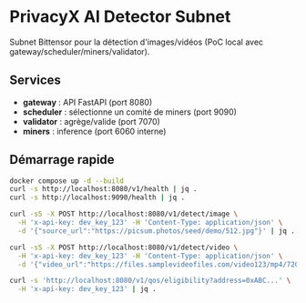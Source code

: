 # PrivacyX AI Detector Subnet

Subnet Bittensor pour la détection d'images/vidéos (PoC local avec gateway/scheduler/miners/validator).

## Services

- **gateway** : API FastAPI (port 8080)
- **scheduler** : sélectionne un comité de miners (port 9090)
- **validator** : agrège/valide (port 7070)
- **miners** : inference (port 6060 interne)

## Démarrage rapide

```bash
docker compose up -d --build
curl -s http://localhost:8080/v1/health | jq .
curl -s http://localhost:9090/health | jq .

curl -sS -X POST http://localhost:8080/v1/detect/image \
  -H 'x-api-key: dev_key_123' -H 'Content-Type: application/json' \
  -d '{"source_url":"https://picsum.photos/seed/demo/512.jpg"}' | jq .

curl -sS -X POST http://localhost:8080/v1/detect/video \
  -H 'x-api-key: dev_key_123' -H 'Content-Type: application/json' \
  -d '{"video_url":"https://files.samplevideofiles.com/video123/mp4/720/big_buck_bunny_720p_5mb.mp4"}' | jq .

curl -s 'http://localhost:8080/v1/qos/eligibility?address=0xABC...' \
  -H 'x-api-key: dev_key_123' | jq .

```
